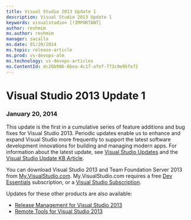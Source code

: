 ```yaml
---
title: Visual Studio 2013 Update 1
description: Visual Studio 2013 Update 1
keywords: visualstudio> [!IMPORTANT]
author: reshmim
ms.author: reshmim
manager: sacalla
ms.date: 01/20/2014
ms.topic: release-article
ms.prod: vs-devops-alm
ms.technology: vs-devops-articles
ms.ContentId: dc26b986-6bea-4c17-afef-773c9e95fe72
---
```


# Visual Studio 2013 Update 1

### January 20, 2014

This update is the first in a cumulative series of feature additions and bug fixes for Visual Studio 2013. Periodic updates enable us to enhance and expand Visual Studio more frequently to support the latest software development innovations for building and managing modern apps. For information about the latest update, see [Visual Studio Updates](http://go.microsoft.com/fwlink/?LinkId=272487) and the [Visual Studio Update KB Article](http://go.microsoft.com/fwlink/?LinkId=331377).

You can download Visual Studio 2013 and Team Foundation Server 2013 from [My.VisualStudio.com](https://www.visualstudio.com/vs/older-downloads/). My.VisualStudio.com requires a free [Dev Essentials](https://www.visualstudio.com/dev-essentials/) subscription, or a [Visual Studio Subscription](https://www.visualstudio.com/subscriptions/).

Updates for these other products are also available:

- [Release Management for Visual Studio 2013](http://go.microsoft.com/?linkid=9843059)
- [Remote Tools for Visual Studio 2013](http://go.microsoft.com/?linkid=9843060)
